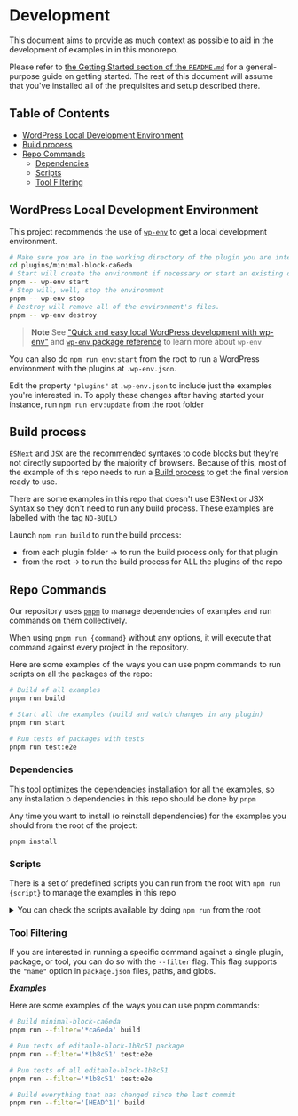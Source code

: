 # Development

This document aims to provide as much context as possible to aid in the development of examples in in this monorepo.

Please refer to [the Getting Started section of the `README.md`](README.md#getting-started) for a general-purpose guide on getting started. The rest of this document will assume that you've installed all of the prequisites and setup described there.

## Table of Contents

- [WordPress Local Development Environment](#wordpress-local-development-environment)
- [Build process](#build-process)
- [Repo Commands](#repo-commands)
  - [Dependencies](#dependencies)
  - [Scripts](#scripts)
  - [Tool Filtering](#tool-filtering)

## WordPress Local Development Environment

This project recommends the use of [`wp-env`](https://developer.wordpress.org/block-editor/getting-started/devenv/get-started-with-wp-env/) to get a local development environment.

```bash
# Make sure you are in the working directory of the plugin you are interested in setting up the environment for
cd plugins/minimal-block-ca6eda
# Start will create the environment if necessary or start an existing one
pnpm -- wp-env start
# Stop will, well, stop the environment
pnpm -- wp-env stop
# Destroy will remove all of the environment's files.
pnpm -- wp-env destroy
```

> **Note**
> See ["Quick and easy local WordPress development with wp-env"](https://developer.wordpress.org/news/2023/03/quick-and-easy-local-wordpress-development-with-wp-env/) and [`wp-env` package reference](https://developer.wordpress.org/block-editor/reference-guides/packages/packages-env/) to learn more about `wp-env`

You can also do `npm run env:start` from the root to run a WordPress environment with the plugins at `.wp-env.json`.

Edit the property `"plugins"` at `.wp-env.json` to include just the examples you're interested in. To apply these changes after having started your instance, run `npm run env:update` from the root folder

## Build process

`ESNext` and `JSX` are the recommended syntaxes to code blocks but they're not directly supported by the majority of browsers. Because of this, most of the example of this repo needs to run a [Build process](https://developer.wordpress.org/block-editor/how-to-guides/javascript/js-build-setup/) to get the final version ready to use.

There are some examples in this repo that doesn't use ESNext or JSX Syntax so they don't need to run any build process. These examples are labelled with the tag `NO-BUILD`

Launch `npm run build` to run the build process:
- from each plugin folder → to run the build process only for that plugin
- from the root → to run the build process for ALL the plugins of the repo

## Repo Commands

Our repository uses [`pnpm`](https://pnpm.io/) to manage dependencies of examples and run commands on them collectively.

When using `pnpm run {command}` without any options, it will execute that command against every project in the repository.

Here are some examples of the ways you can use pnpm commands to run scripts on all the packages of the repo:

```bash
# Build of all examples
pnpm run build

# Start all the examples (build and watch changes in any plugin)
pnpm run start

# Run tests of packages with tests
pnpm run test:e2e
```

### Dependencies

This tool optimizes the dependencies installation for all the examples, so any installation o dependencies in this repo should be done by `pnpm`

Any time you want to install (o reinstall dependencies) for the examples you should from the root of the project:

```
pnpm install
```

### Scripts

There is a set of predefined scripts you can run from the root with `npm run {script}` to manage the examples in this repo

<details>
  <summary>You can check the scripts available by doing <code>npm run</code> from the root</summary>

```bash
Lifecycle scripts included in monorepo@1.0.0:
  start
    pnpm -r run start
  preinstall
    npx only-allow pnpm

available via `npm run-script`:
  build
    pnpm -r run build
  plugin-zip
    pnpm -r run plugin-zip
  code:get
    node ./bin/randomHexCode.js
  env:start
    npx wp-env start
  env:start:debug
    npx wp-env start --xdebug
  env:update
    npx wp-env start --update
  env:restart
    npx wp-env destroy && npx wp-env start --update
  env:stop
    npx wp-env stop
  env:down
    npx wp-env stop
  env:destroy
    npx wp-env destroy
  env:logs
    npx wp-env logs all
  test:e2e
    wp-scripts test-e2e
  create-example
    node ./bin/createGutenbergExample/index.js
  get:hexcode
    node ./bin/randomHexCode.js
  table:update
    node ./bin/updateTableMarkdown.js
  zips:remove
    rimraf --verbose ./plugins/*/@gutenberg-examples
  zips:move
    copyfiles --verbose --flat './plugins/**/*.zip' zips
  deploy
    npm run build && npm run plugin-zip && make-dir zips && npm run zips:move && npm run zips:remove
```

</details>

### Tool Filtering

If you are interested in running a specific command against a single plugin, package, or tool, you can do so with the `--filter` flag. This flag supports the `"name"` option in `package.json` files, paths, and globs.

**_Examples_**

Here are some examples of the ways you can use pnpm commands:

```bash
# Build minimal-block-ca6eda
pnpm run --filter='*ca6eda' build

# Run tests of editable-block-1b8c51 package
pnpm run --filter='*1b8c51' test:e2e

# Run tests of all editable-block-1b8c51
pnpm run --filter='*1b8c51' test:e2e

# Build everything that has changed since the last commit
pnpm run --filter='[HEAD^1]' build
```
